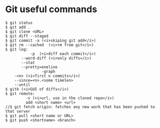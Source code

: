 <h1>Git useful commands</h1>

	$ git status 
	$ git add . 
	$ git clone <URL>
	$ git diff --staged
	$ git commit -a (<i>skiping git add</i>)
	$ git rm --cached  (<i>rm from git</i>)
	$ git log:
	           -p  (<i>diff each commit</i>)
		   --word-diff (<i>only diffs</i>)
		   --stat
		   --pretty=oneline
				    -graph
		-<n> (<i>first n commits</i>)
		--since=<n>.<some timelen>
		--until
	$ gitk (<i>GUI of diffs</i>)
	$ git remote:
		     -v (<i>url, use in the cloned repo</i>)
		     add <short name> <url>
	//$ git fetch origin: fetches any new work that has been pushed to that server
	$ git pull <short name or URL>
	$ git push <shortname> <branch>
